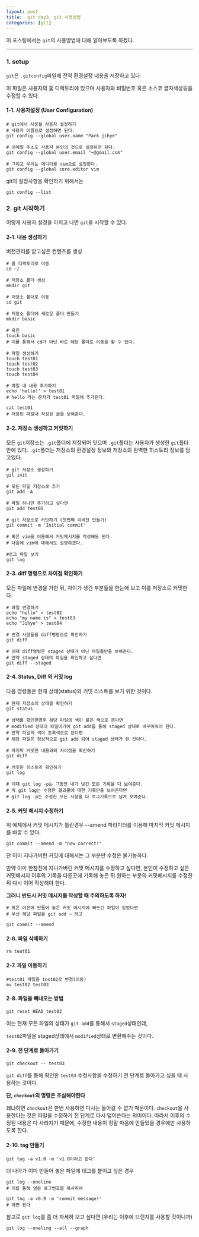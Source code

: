 ```yaml
---
layout: post
title:  git day3. git 사용방법
categories: [git]
---
```

이 포스팅에서는 `git`의 사용방법에 대해 알아보도록 하겠다.
<hr>


### 1. setup
`git`은 `.gitconfig`파일에 전역 환경설정 내용을 저장하고 있다.

이 파일은 사용자의 홈 디렉토리에 있으며 사용자와 비밀번호 혹은 소스코 글자색상등을 수정할 수 있다.


#### 1-1. 사용자설정 (User Configuration)

```
# git에서 사용될 사용자 설정하기
# 사용자 이름으로 설정하면 된다.
git config --global user.name "Park jihye"

# 이메일 주소도 사용자 본인의 것으로 설정하면 된다.
git config --global user.email "~@gmail.com"

# 그리고 우리는 에디터를 vim으로 설정한다.
git config --global core.editor vim
```
git의 설정사항을 확인하기 위해서는

```
git config --list
```


### 2. git 시작하기

이렇게 사용자 설정을 마치고 나면 `git`을 시작할 수 있다.


#### 2-1. 내용 생성하기

버전관리를 받고싶은 컨텐츠를 생성


```
# 홈 디렉토리로 이동
cd ~/

# 저장소 폴더 생성
mkdir git

# 저장소 폴더로 이동
cd git

# 저장소 폴더에 새로운 폴더 만들기
mkdir basic

# 혹은
touch basic
# 이를 통해서 cd가 아닌 바로 해당 폴더로 이동을 할 수 있다.

# 파일 생성하기
touch test01
touch test02
touch test03
touch test04

# 파일 내 내용 추가하기
echo 'hello!' > test01
# hello 라는 문자가 test01 파일에 추가된다.

cat test01
# 저장된 파일내 작성된 글을 보여준다.

```


#### 2-2. 저장소 생성하고 커밋하기

모든 `git`저장소는 `.git`폴더에 저장되어 잇으며 `.git`폴더는 사용자가 생성한 `git`폴더안에 있다. `.git`폴더는 저장소의 환경설정 정보와 저장소의 완벽한 히스토리 정보를 담고있다.

```
# git 저장소 생성하기
git init

# 모든 파일 저장소로 추가
git add -A

# 파일 하나만 추가하고 싶다면
git add test01

# git 저장소로 커밋하기 (첫번째 리비전 만들기)
git commit -m 'Initial commit'

# 혹은 vim을 이용해서 커밋메시지를 작성해도 된다.
# 다음에 vim에 대해서도 설명하겠다.

#로그 파일 보기
git log

```


#### 2-3. diff 명령으로 차이점 확인하기

모든 파일에 변경을 가한 뒤, 차이가 생긴 부분들을 한눈에 보고 이를 저장소로 커밋한다.

```
# 파일 변경하기
echo "hello" > test02
echo "my name is" > test03
echo "Jihye" > test04

# 변경 사항들을 diff명령으로 확인하기
git diff

# 이때 diff명령은 staged 상태가 아닌 파일들만을 보여준다.
# 만약 staged 상태의 파일을 확인하고 싶다면
git diff --staged
```


#### 2-4. Status, Diff 와 커밋 log

다음 명령들은 현재 상태(status)와 커밋 리스트를 보기 위한 것이다.


```
# 현재 저장소의 상태를 확인하기
git status

# 상태를 확인한경우 해당 파일의 색이 붉은 색으로 뜬다면
# modified 상태의 파일이기에 git add를 통해 staged 상태로 바꾸어줘야 한다.
# 만약 파일의 색이 초록색으로 뜬다면
# 해당 파일은 정상적으로 git add 되어 staged 상태가 된 것이다.

# 마지막 커밋한 내용과의 차이점을 확인하기
git diff

# 커밋한 히스토리 확인하기
git log

# 이때 git log -p는 그동안 내가 남긴 모든 기록을 다 보여준다.
# 즉 git log는 수정한 결과물에 대한 기록만을 보여준다면
# git log -p는 수정한 모든 사항을 다 로그기록으로 남겨 보여준다.
```


#### 2-5. 커밋 메시지 수정하기

위 예제에서 커밋 메시지가 틀린경우 --amend 파라미터를 이용해 마지막 커밋 메시지를 바꿀 수 있다.

```
git commit --amend -m "now correct!"
```

단 이미 지나가버린 커밋에 대해서는 그 부분만 수정은 불가능하다.

만약 이미 한참전에 지나가버린 커밋 메시지를 수정하고 싶다면,
본인이 수정하고 싶은 커밋메시지 이후의 기록을 다른곳에 기록해 놓은 뒤
원하는 부분의 커밋메시지를 수정한 뒤 다시 이어 작성해야 한다.

**그러니 반드시 커밋 메시지를 작성할 때 주의하도록 하자!**

```
# 혹은 이전에 만들어 놓은 커밋 메시지에 빠뜨린 파일이 있었다면
# 우선 해당 파일을 git add ~ 하고

git commit --amend
```


#### 2-6. 파일 삭제하기

```
rm teat01
```


#### 2-7. 파일 이동하기

```
#test01 파일을 test02로 변경(이동)
mv test02 test03
```


#### 2-8. 파일을 빼내오는 방법

```
git reset HEAD test02
```
이는 현재 모든 파일의 상태가 `git add`를 통해서 `staged`상태인데,

`test02`파일을 staged상태에서 `modified`상태로 변환해주는 것이다.


#### 2-9. 전 단계로 돌아가기

```
git checkout -- test03
```

`git diff`를 통해 확인한 `test03` 수정사항을 수정하기 전 단계로 돌아가고 싶을 때 사용하는 것이다.

**단, `checkout`의 명령은 조심해야한다**

왜냐하면 `checkout`은 한번 사용하면 다시는 돌아갈 수 없기 때문이다. `checkout`을 사용한다는 것은 파일을 수정하기 전 단계로 다시 덮어쓴다는 의미이다. 따라서 이후의 수정된 내용은 다 사라지기 때문에, 수정한 내용이 정말 마음에 안들었을 경우에만 사용하도록 한다.


#### 2-10. tag 만들기

```
git tag -a v1.0 -m 'v1.0이라고 한다'
```

더 나아가 이미 만들어 놓은 파일에 태그를 붙이고 싶은 경우

```
git log --oneline
# 이를 통해 얻은 로그번호를 복사하여

git tag -a v0.9 -m 'commit message!'
# 하면 된다
```



참고로 `git log`를 좀 더 자세히 보고 싶다면 (우리는 이후에 브랜치를 사용할 것이니까)

```
git log --oneling --all --graph
```
